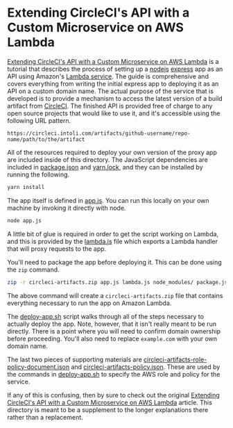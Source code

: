 # Extending CircleCI's API with a Custom Microservice on AWS Lambda

[Extending CircleCI's API with a Custom Microservice on AWS Lambda](https://intoli.com/blog/circleci-artifacts/) is a tutorial that describes the process of setting up a [nodejs](https://nodejs.org/) [express](https://expressjs.com/) app as an API using Amazon's [Lambda service](https://aws.amazon.com/lambda/).
The guide is comprehensive and covers everything from writing the initial express app to deploying it as an API on a custom domain name.
The actual purpose of the service that is developed is to provide a mechanism to access the latest version of a build artifact from [CircleCI](https://circleci.com/).
The finished API is provided free of charge to any open source projects that would like to use it, and it's accessible using the following URL pattern.

```
https://circleci.intoli.com/artifacts/github-username/repo-name/path/to/the/artifact
```

All of the resources required to deploy your own version of the proxy app are included inside of this directory.
The JavaScript dependencies are included in [package.json](package.json) and [yarn.lock](yarn.lock), and they can be installed by running the following.

```bash
yarn install
```

The app itself is defined in [app.js](app.js).
You can run this locally on your own machine by invoking it directly with node.

```bash
node app.js
```

A little bit of glue is required in order to get the script working on Lambda, and this is provided by the [lambda.js](lambda.js) file which exports a Lambda handler that will proxy requests to the app.

You'll need to package the app before deploying it.
This can be done using the `zip` command.

```bash
zip -r circleci-artifacts.zip app.js lambda.js node_modules/ package.json
```

The above command will create a `circleci-artifacts.zip` file that contains everything necessary to run the app on Amazon Lambda.

The [deploy-app.sh](deploy-app.sh) script walks through all of the steps necessary to actually deploy the app.
Note, however, that it isn't really meant to be run directly.
There is a point where you will need to confirm domain ownership before proceeding.
You'll also need to replace `example.com` with your own domain name.

The last two pieces of supporting materials are [circleci-artifacts-role-policy-document.json](circleci-artifacts-role-policy-document.json) and [circleci-artifacts-policy.json](circleci-artifacts-policy.json).
These are used by the commands in [deploy-app.sh](deploy-app.sh) to specify the AWS role and policy for the service.

If any of this is confusing, then by sure to check out the original [Extending CircleCI's API with a Custom Microservice on AWS Lambda](https://intoli.com/blog/circleci-artifacts/) article.
This directory is meant to be a supplement to the longer explanations there rather than a replacement.
